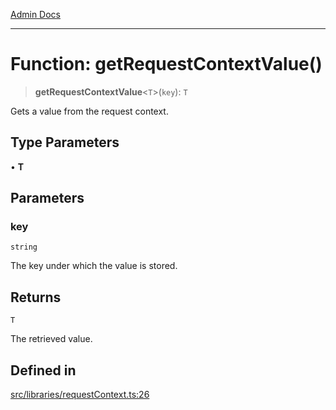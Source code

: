 [Admin Docs](/)

***

# Function: getRequestContextValue()

> **getRequestContextValue**\<`T`\>(`key`): `T`

Gets a value from the request context.

## Type Parameters

• **T**

## Parameters

### key

`string`

The key under which the value is stored.

## Returns

`T`

The retrieved value.

## Defined in

[src/libraries/requestContext.ts:26](https://github.com/Suyash878/talawa-api/blob/cfd688207611ba245c99edd8dbaccb2cdbf6a043/src/libraries/requestContext.ts#L26)
